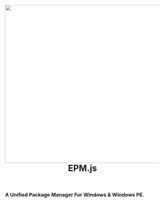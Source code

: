 <h1  align="center">
  <br>
  <img src="https://cdn.my-file.cn/img/epmlogo.png" width="512"/></a>
  <br>
  EPM.js
  <br>
</h1>
<br>
<h3>A Unified Package Manager For Windows &amp; Windows PE.</h3>

